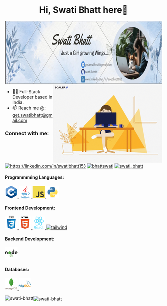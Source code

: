 <h1 align="center">Hi, Swati Bhatt here🌻</h1>
<div align="center"> <img  alt="Banner" height=200 width=1100 src="https://github.com/swati-bhatt/swati-bhatt/blob/main/banner.png"> </div>
<!-- <h3 align="center">A passionate frontend developer from India</h3> -->
<img align="right" alt="Coding" width="350" height="250" src="https://github.com/swati-bhatt/swati-bhatt/blob/main/giphy.gif">


- 👨‍💻 Full-Stack Developer based in India.
- 📫 Reach me @: get.swatibhatt@gmail.com

<h3 align="left">Connect with me:</h3>
<p align="left">
<a href="https://linkedin.com/in/swatibhatt153" target="blank"><img align="center" src="https://raw.githubusercontent.com/rahuldkjain/github-profile-readme-generator/master/src/images/icons/Social/linked-in-alt.svg" alt="https://linkedin.com/in/swatibhatt153" height="30" width="40" /></a>
<a href="https://www.leetcode.com/bhattswati" target="blank"><img align="center" src="https://raw.githubusercontent.com/rahuldkjain/github-profile-readme-generator/master/src/images/icons/Social/leet-code.svg" alt="bhattswati" height="30" width="40" /></a>
<a href="https://auth.geeksforgeeks.org/user/swati_bhatt" target="blank"><img align="center" src="https://raw.githubusercontent.com/rahuldkjain/github-profile-readme-generator/master/src/images/icons/Social/geeks-for-geeks.svg" alt="swati_bhatt" height="30" width="40" /></a>
</p>

<h4 align="left">Programmming Languages: </h4>

<p align="left">
  <a href="https://www.w3schools.com/cpp/" target="_blank" rel="noreferrer"> 
    <img src="https://raw.githubusercontent.com/devicons/devicon/master/icons/cplusplus/cplusplus-original.svg" alt="cplusplus" width="40" height="40"/> </a>
   <a href="https://www.java.com" target="_blank" rel="noreferrer"> 
    <img src="https://raw.githubusercontent.com/devicons/devicon/master/icons/java/java-original.svg" alt="java" width="40" height="40"/> </a> 
   <a href="https://developer.mozilla.org/en-US/docs/Web/JavaScript" target="_blank" rel="noreferrer">
        <img src="https://raw.githubusercontent.com/devicons/devicon/master/icons/javascript/javascript-original.svg" alt="javascript" width="40" height="40"/> </a> 
   <a href="https://www.python.org" target="_blank" rel="noreferrer"> 
              <img src="https://raw.githubusercontent.com/devicons/devicon/master/icons/python/python-original.svg" alt="python" width="40" height="40"/> </a>
</p> 

  <h4 align="left">Frontend Development: </h4>
   <p>
     <a href="https://www.w3schools.com/css/" target="_blank" rel="noreferrer"> 
  <img src="https://raw.githubusercontent.com/devicons/devicon/master/icons/css3/css3-original-wordmark.svg" alt="css3" width="40" height="40"/> </a> 
  <a href="https://www.w3.org/html/" target="_blank" rel="noreferrer"> 
    <img src="https://raw.githubusercontent.com/devicons/devicon/master/icons/html5/html5-original-wordmark.svg" alt="html5" width="40" height="40"/> </a>
      <a href="https://reactjs.org/" target="_blank" rel="noreferrer"> 
                <img src="https://raw.githubusercontent.com/devicons/devicon/master/icons/react/react-original-wordmark.svg" alt="react" width="40" height="40"/> </a> 
       <a href="https://tailwindcss.com/" target="_blank" rel="noreferrer"> <img src="https://www.vectorlogo.zone/logos/tailwindcss/tailwindcss-icon.svg" alt="tailwind" width="40" height="40"/> </a>
   </p>
   
  <h4 align="left">Backend Development: </h4>
    <p>
        <a href="https://nodejs.org" target="_blank" rel="noreferrer"> <img src="https://raw.githubusercontent.com/devicons/devicon/master/icons/nodejs/nodejs-original-wordmark.svg" alt="nodejs" width="40" height="40"/> </a> 
    </p>
    <h4 align="left">Databases: </h4>
      <p>
        <a href="https://www.mongodb.com/" target="_blank" rel="noreferrer"> 
          <img src="https://raw.githubusercontent.com/devicons/devicon/master/icons/mongodb/mongodb-original-wordmark.svg" alt="mongodb" width="40" height="40"/> </a>
          <a href="https://www.mysql.com/" target="_blank" rel="noreferrer"> 
            <img src="https://raw.githubusercontent.com/devicons/devicon/master/icons/mysql/mysql-original-wordmark.svg" alt="mysql" width="40" height="40"/> </a> 
          </p>

<p><img align="left" src="https://github-readme-stats.vercel.app/api/top-langs?username=swati-bhatt&show_icons=true&locale=en&layout=compact" alt="swati-bhatt" /></p>

<!--<p>&nbsp;<img align="center" src="https://github-readme-stats.vercel.app/api?username=swati-bhatt&show_icons=true&locale=en" alt="swati-bhatt" /></p>-->

<p><img align="center" src="https://github-readme-streak-stats.herokuapp.com/?user=swati-bhatt&" alt="swati-bhatt" /></p>
